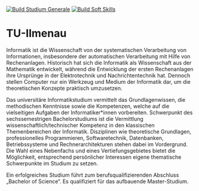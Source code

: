 [![Build Studium Generale](https://github.com/Riffecx/TU-Ilmenau/actions/workflows/StudiumGenerale.yml/badge.svg)](https://github.com/Riffecx/TU-Ilmenau/actions/workflows/StudiumGenerale.yml) [![Build Soft Skills](https://github.com/Riffecx/TU-Ilmenau/actions/workflows/SoftSkills.yml/badge.svg)](https://github.com/Riffecx/TU-Ilmenau/actions/workflows/SoftSkills.yml)

# TU-Ilmenau

Informatik ist die Wissenschaft von der systematischen Verarbeitung von Informationen, insbesondere der automatischen Verarbeitung mit Hilfe von Rechenanlagen. Historisch hat sich die Informatik als Wissenschaft aus der Mathematik entwickelt, während die Entwicklung der ersten Rechenanlagen ihre Ursprünge in der Elektrotechnik und Nachrichtentechnik hat. Dennoch stellen Computer nur ein Werkzeug und Medium der Informatik dar, um die theoretischen Konzepte praktisch umzusetzen.

Das universitäre Informatikstudium vermittelt das Grundlagenwissen, die methodischen Kenntnisse sowie die Kompetenzen, welche auf die vielseitigen Aufgaben der Informatiker*innen vorbereiten. Schwerpunkt des sechssemestrigen Bachelorstudiums ist die Vermittlung wissenschaftlich/technischer Kompetenz in den klassischen Themenbereichen der Informatik. Disziplinen wie theoretische Grundlagen, professionelles Programmieren, Softwaretechnik, Datenbanken, Betriebssysteme und Rechnerarchitekturen stehen dabei im Vordergrund. Die Wahl eines Nebenfachs und eines Vertiefungsgebietes bietet die Möglichkeit, entsprechend persönlicher Interessen eigene thematische Schwerpunkte im Studium zu setzen.

Ein erfolgreiches Studium führt zum berufsqualifizierenden Abschluss „Bachelor of Science“. Es qualifiziert für das aufbauende Master-Studium.  